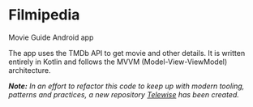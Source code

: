 # Filmipedia
Movie Guide Android app

The app uses the TMDb API to get movie and other details. It is written 
entirely in Kotlin and follows the MVVM (Model-View-ViewModel) 
architecture.

***Note:** In an effort to refactor this code to keep up with modern tooling, patterns and practices, a new repository [Telewise](https://github.com/Aayushjn/Telewise) has been created.*
